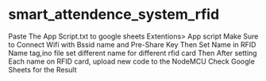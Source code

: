 # smart_attendence_system_rfid
Paste The App Script.txt to google sheets Extentions> App script
Make Sure to Connect Wifi with Bssid name and Pre-Share Key
Then Set Name in RFID Name tag,ino file set different name for different rfid card
Then After setting Each name on RFID card, upload new code to the NodeMCU
Check Google Sheets for the Result
